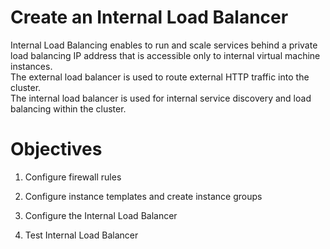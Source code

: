 # Create an Internal Load Balancer

Internal Load Balancing enables to run and scale services behind a private load balancing IP address that is accessible only to internal virtual machine instances.           
The external load balancer is used to route external HTTP traffic into the cluster.                                                                                         
The internal load balancer is used for internal service discovery and load balancing within the cluster.

# Objectives

1. Configure firewall rules

2. Configure instance templates and create instance groups

3. Configure the Internal Load Balancer
   
4. Test Internal Load Balancer
